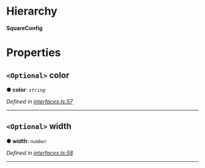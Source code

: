 

# Hierarchy

**SquareConfig**

# Properties

<a id="color"></a>

## `<Optional>` color

**● color**: *`string`*

*Defined in [interfaces.ts:57](https://github.com/tgreyjs/typedoc-plugin-markdown/blob/master/test/src/interfaces.ts#L57)*

___
<a id="width"></a>

## `<Optional>` width

**● width**: *`number`*

*Defined in [interfaces.ts:58](https://github.com/tgreyjs/typedoc-plugin-markdown/blob/master/test/src/interfaces.ts#L58)*

___

